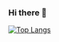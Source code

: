 ### Hi there 👋


<!--
**rejRoky/rejRoky** is a ✨ _special_ ✨ repository because its `README.md` (this file) appears on your GitHub profile.

Here are some ideas to get you started:

- 🔭 I’m currently working on ...
- 🌱 I’m currently learning ...
- 👯 I’m looking to collaborate on ...
- 🤔 I’m looking for help with ...
- 💬 Ask me about ...
- 📫 How to reach me: ...
- 😄 Pronouns: ...
- ⚡ Fun fact: ...
-->

[![Top Langs](https://github-readme-stats.vercel.app/api/top-langs/?username=rejRoky&layout=compact&langs_count=15&theme=default)](https://github.com/DenverCoder1/github-readme-streak-stats)

<!-- [![GitHub Streak](https://github-readme-streak-stats.herokuapp.com?user=rejRoky&theme=gotham&date_format=M%20j%5B%2C%20Y%5D)](https://github.com/DenverCoder1/github-readme-streak-stats) -->


